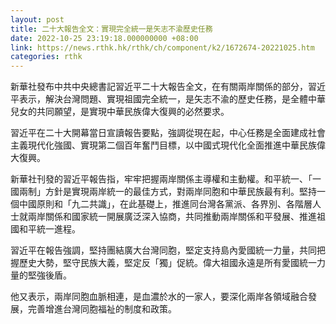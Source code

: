 ```yaml
---
layout: post
title: 二十大報告全文：實現完全統一是矢志不渝歷史任務
date: 2022-10-25 23:19:18.000000000 +08:00
link: https://news.rthk.hk/rthk/ch/component/k2/1672674-20221025.htm
categories: rthk
---
```


新華社發布中共中央總書記習近平二十大報告全文，在有關兩岸關係的部分，習近平表示，解決台灣問題、實現祖國完全統一，是矢志不渝的歷史任務，是全體中華兒女的共同願望，是實現中華民族偉大復興的必然要求。

習近平在二十大開幕當日宣讀報告要點，強調從現在起，中心任務是全面建成社會主義現代化強國、實現第二個百年奮鬥目標，以中國式現代化全面推進中華民族偉大復興。

新華社刊發的習近平報告指，牢牢把握兩岸關係主導權和主動權。和平統一、「一國兩制」方針是實現兩岸統一的最佳方式，對兩岸同胞和中華民族最有利。堅持一個中國原則和「九二共識」，在此基礎上，推進同台灣各黨派、各界別、各階層人士就兩岸關係和國家統一開展廣泛深入協商，共同推動兩岸關係和平發展、推進祖國和平統一進程。

習近平在報告強調，堅持團結廣大台灣同胞，堅定支持島內愛國統一力量，共同把握歷史大勢，堅守民族大義，堅定反「獨」促統。偉大祖國永遠是所有愛國統一力量的堅強後盾。

他又表示，兩岸同胞血脈相連，是血濃於水的一家人，要深化兩岸各領域融合發展，完善增進台灣同胞福祉的制度和政策。
